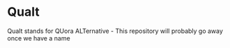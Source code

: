 # Qualt
Qualt stands for QUora ALTernative - This repository will probably go away once we have a name
